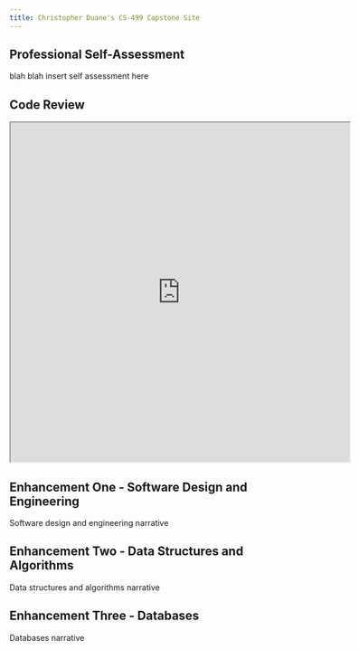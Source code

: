 ```yaml
---
title: Christopher Duane's CS-499 Capstone Site
---
```


## Professional Self-Assessment
blah blah insert self assessment here

## Code Review
<iframe width="600" height="600" src="https://youtu.be/Gdv9MdSamLo"></iframe>

## Enhancement One - Software Design and Engineering
Software design and engineering narrative
## Enhancement Two - Data Structures and Algorithms
Data structures and algorithms narrative
## Enhancement Three - Databases
Databases narrative

